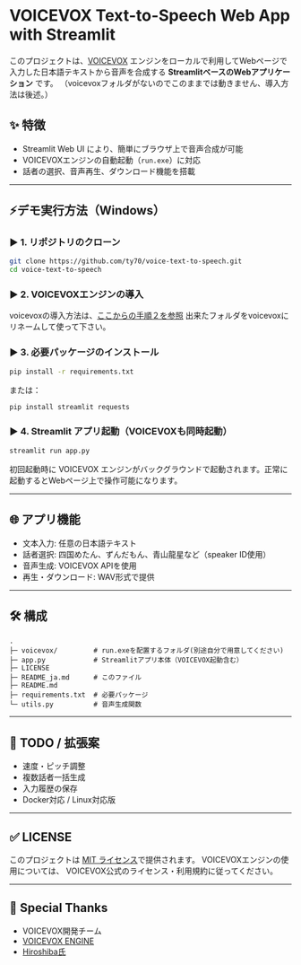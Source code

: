 # VOICEVOX Text-to-Speech Web App with Streamlit

このプロジェクトは、[VOICEVOX](https://voicevox.hiroshiba.jp/) エンジンをローカルで利用してWebページで入力した日本語テキストから音声を合成する **StreamlitベースのWebアプリケーション** です。
（voicevoxフォルダがないのでこのままでは動きません、導入方法は後述。）

## ✨ 特徴

* Streamlit Web UI により、簡単にブラウザ上で音声合成が可能
* VOICEVOXエンジンの自動起動（`run.exe`）に対応
* 話者の選択、音声再生、ダウンロード機能を搭載

---

## ⚡デモ実行方法（Windows）

### ▶ 1. リポジトリのクローン

```bash
git clone https://github.com/ty70/voice-text-to-speech.git
cd voice-text-to-speech
```

### ▶ 2. VOICEVOXエンジンの導入

voicevoxの導入方法は、[ここからの手順２を参照](https://github.com/ty70/voicevox-text-to-speech.git)
出来たフォルダをvoicevoxにリネームして使って下さい。

### ▶ 3. 必要パッケージのインストール

```bash
pip install -r requirements.txt
```

または：

```bash
pip install streamlit requests
```

### ▶ 4. Streamlit アプリ起動（VOICEVOXも同時起動）

```bash
streamlit run app.py
```

初回起動時に VOICEVOX エンジンがバックグラウンドで起動されます。正常に起動するとWebページ上で操作可能になります。

---

## 🌐 アプリ機能

* 文本入力: 任意の日本語テキスト
* 話者選択: 四国めたん、ずんだもん、青山龍星など（speaker ID使用）
* 音声生成: VOICEVOX APIを使用
* 再生・ダウンロード: WAV形式で提供

---

## 🛠 構成

```
.
├─ voicevox/         # run.exeを配置するフォルダ(別途自分で用意してください)
├─ app.py            # Streamlitアプリ本体（VOICEVOX起動含む）
├─ LICENSE
├─ README_ja.md      # このファイル
├─ README.md       
├─ requirements.txt  # 必要パッケージ
└─ utils.py          # 音声生成関数
```
---

## 📅 TODO / 拡張案

* 速度・ピッチ調整
* 複数話者一括生成
* 入力履歴の保存
* Docker対応 / Linux対応版

---

## ✅ LICENSE

このプロジェクトは [MIT ライセンス](./LICENSE)で提供されます。
VOICEVOXエンジンの使用については、
VOICEVOX公式のライセンス・利用規約に従ってください。

---

## 🙏 Special Thanks

* VOICEVOX開発チーム
* [VOICEVOX ENGINE](https://github.com/VOICEVOX/voicevox_engine)
* [Hiroshiba氏](https://github.com/hiroshiba)
